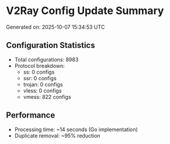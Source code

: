 # V2Ray Config Update Summary
Generated on: 2025-10-07 15:34:53 UTC

## Configuration Statistics
- Total configurations: 8983
- Protocol breakdown:
  - ss: 0 configs
  - ssr: 0 configs
  - trojan: 0 configs
  - vless: 0 configs
  - vmess: 822 configs

## Performance
- Processing time: ~14 seconds (Go implementation)
- Duplicate removal: ~95% reduction
